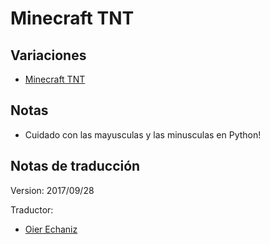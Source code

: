 # Minecraft TNT

## Variaciones

- [Minecraft TNT](minecraft-tnt.md)

## Notas

- Cuidado con las mayusculas y las minusculas en Python!


## Notas de traducción

Version: 2017/09/28

Traductor:
 - [Oier Echaniz](https://github.com/oiertwo)
